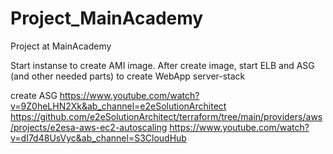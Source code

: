# Project_MainAcademy
Project at MainAcademy 


Start instanse to create AMI image. After create image, start ELB and ASG (and other needed parts) to create WebApp server-stack



create ASG
https://www.youtube.com/watch?v=9Z0heLHN2Xk&ab_channel=e2eSolutionArchitect
https://github.com/e2eSolutionArchitect/terraform/tree/main/providers/aws/projects/e2esa-aws-ec2-autoscaling
https://www.youtube.com/watch?v=dI7d48UsVyc&ab_channel=S3CloudHub



